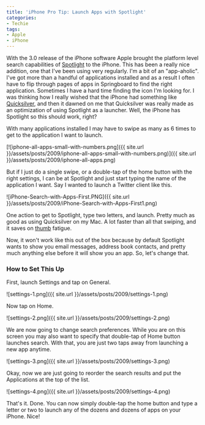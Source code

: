 ```yaml
---
title: 'iPhone Pro Tip: Launch Apps with Spotlight'
categories:
- Techie
tags:
- Apple
- iPhone
---
```


With the 3.0 release of the iPhone software Apple brought the platform level search capabilities of [Spotlight](http://en.wikipedia.org/wiki/Spotlight_(software)) to the iPhone. This has been a really nice addition, one that I've been using very regularly.
I'm a bit of an "app-aholic". I've got more than a handful of applications installed and as a result I often have to flip through pages of apps in Springboard to find the right application. Sometimes I have a hard time finding the icon I'm looking for. I was thinking how I really wished that the iPhone had something like [Quicksilver](http://en.wikipedia.org/wiki/Quicksilver_(software)), and then it dawned on me that Quicksilver was really made as an optimization of using Spotlight as a launcher. Well, the iPhone has Spotlight so this should work, right?

With many applications installed I may have to swipe as many as 6 times to get to the application I want to launch.

[![iphone-all-apps-small-with-numbers.png]({{ site.url }}/assets/posts/2009/iphone-all-apps-small-with-numbers.png)]({{ site.url }}/assets/posts/2009/iphone-all-apps.png)

But if I just do a single swipe, or a double-tap of the home button with the right settings, I can be at Spotlight and just start typing the name of the application I want. Say I wanted to launch a Twitter client like this.

![iPhone-Search-with-Apps-First.PNG]({{ site.url }}/assets/posts/2009/iPhone-Search-with-Apps-First1.png)

One action to get to Spotlight, type two letters, and launch. Pretty much as good as using Quicksilver on my Mac. A lot faster than all that swiping, and it saves on [thumb](http://en.wikipedia.org/wiki/Thumb) fatigue.

Now, it won't work like this out of the box because by default Spotlight wants to show you email messages, address book contacts, and pretty much anything else before it will show you an app. So, let's change that.

<!-- more -->

### How to Set This Up

First, launch Settings and tap on General.

![settings-1.png]({{ site.url }}/assets/posts/2009/settings-1.png)

Now tap on Home.

![settings-2.png]({{ site.url }}/assets/posts/2009/settings-2.png)

We are now going to change search preferences. While you are on this screen you may also want to specify that double-tap of Home button launches search. With that, you are just two taps away from launching a new app anytime.

![settings-3.png]({{ site.url }}/assets/posts/2009/settings-3.png)

Okay, now we are just going to reorder the search results and put the Applications at the top of the list.

![settings-4.png]({{ site.url }}/assets/posts/2009/settings-4.png)

That's it. Done. You can now simply double-tap the home button and type a letter or two to launch any of the dozens and dozens of apps on your iPhone. Nice!
